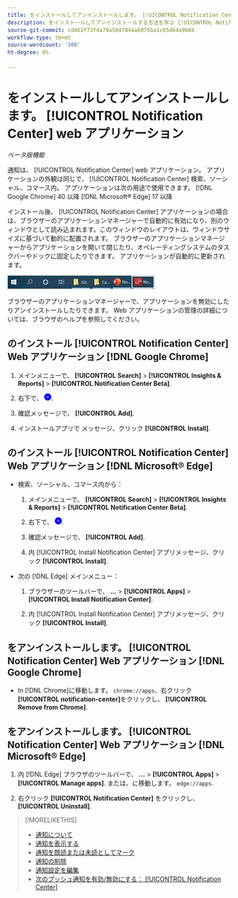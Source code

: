 ```yaml
---
title: をインストールしてアンインストールします。 [!UICONTROL Notification Center] web アプリケーション
description: をインストールしてアンインストールする方法を学ぶ [!UICONTROL Notification Center] web アプリケーション。
source-git-commit: cd461f73f4a70a5647844a6075ba1c65d64a9b04
workflow-type: tm+mt
source-wordcount: '300'
ht-degree: 0%

---
```


# をインストールしてアンインストールします。 [!UICONTROL Notification Center] web アプリケーション

*ベータ版機能*

通知は、 [!UICONTROL Notification Center] web アプリケーション。 アプリケーションの外観は同じで、 [!UICONTROL Notification Center] 検索、ソーシャル、コマース内。 アプリケーションは次の用途で使用できます。 [!DNL Google Chrome] 40 以降 [!DNL Microsoft® Edge] 17 以降

インストール後、 [!UICONTROL Notification Center] アプリケーションの場合は、ブラウザーのアプリケーションマネージャーで自動的に有効になり、別のウィンドウとして読み込まれます。このウィンドウのレイアウトは、ウィンドウサイズに基づいて動的に配置されます。 ブラウザーのアプリケーションマネージャーからアプリケーションを開いて閉じたり、オペレーティングシステムのタスクバーやドックに固定したりできます。 アプリケーションが自動的に更新されます。

![Microsoft® Windows タスクバーの通知センターアイコン](/help/search-social-commerce/assets/windows-taskbar.png "Microsoft® Windows タスクバーの通知センターアイコン")

ブラウザーのアプリケーションマネージャーで、アプリケーションを無効にしたりアンインストールしたりできます。 Web アプリケーションの管理の詳細については、ブラウザのヘルプを参照してください。

## のインストール [!UICONTROL Notification Center] Web アプリケーション [!DNL Google Chrome]

1. メインメニューで、 **[!UICONTROL Search]** > **[!UICONTROL Insights & Reports]** > **[!UICONTROL Notification Center Beta]**.

1. 右下で、 ![Notification Center Web アプリのインストール](/help/search-social-commerce/assets/notifications-install-app.png "Notification Center Web アプリのインストール").

1. 確認メッセージで、 **[!UICONTROL Add]**.

1. インストールアプリで メッセージ、クリック **[!UICONTROL Install]**.

## のインストール [!UICONTROL Notification Center] Web アプリケーション [!DNL Microsoft® Edge]

* 検索、ソーシャル、コマース内から：

   1. メインメニューで、 **[!UICONTROL Search]** > **[!UICONTROL Insights & Reports]** > **[!UICONTROL Notification Center Beta]**.

   1. 右下で、 ![Notification Center Web アプリのインストール](/help/search-social-commerce/assets/notifications-install-app.png "Notification Center Web アプリのインストール").

   1. 確認メッセージで、 **[!UICONTROL Add]**.

   1. 内 [!UICONTROL Install Notification Center] アプリメッセージ、クリック **[!UICONTROL Install]**.

* 次の [!DNL Edge] メインメニュー：

   1. ブラウザーのツールバーで、 **...** > **[!UICONTROL Apps]** > **[!UICONTROL Install Notification Center]**.

   1. 内 [!UICONTROL Install Notification Center] アプリメッセージ、クリック **[!UICONTROL Install]**.

## をアンインストールします。 [!UICONTROL Notification Center] Web アプリケーション [!DNL Google Chrome]

* In [!DNL Chrome]に移動します。 `chrome://apps`、右クリック **[!UICONTROL notification-center]**&#x200B;をクリックし、 **[!UICONTROL Remove from Chrome]**.

## をアンインストールします。 [!UICONTROL Notification Center] Web アプリケーション [!DNL Microsoft® Edge]

1. 内 [!DNL Edge] ブラウザのツールバーで、 **...** > **[!UICONTROL Apps]** > **[!UICONTROL Manage apps]**. または、に移動します。 `edge://apps`.

1. 右クリック **[!UICONTROL Notification Center]** をクリックし、 **[!UICONTROL Uninstall]**.

>[!MORELIKETHIS]
>
>* [通知について](/help/search-social-commerce/notifications/notification-about.md)
>* [通知を表示する](notification-view.md)
>* [通知を既読または未読としてマーク](notification-mark-read-unread.md)
>* [通知の削除](notification-delete.md)
>* [通知設定を編集](notification-edit.md)
>* [次のプッシュ通知を有効/無効にする： [!UICONTROL Notification Center]](notifications-push-enable-disable.md)

